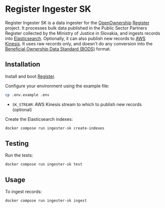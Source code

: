 # Register Ingester SK

Register Ingester SK is a data ingester for the [OpenOwnership](https://www.openownership.org/en/) [Register](https://github.com/openownership/register) project. It processes bulk data published in the Public Sector Partners Register collected by the Ministry of Justice in Slovakia, and ingests records into [Elasticsearch](https://www.elastic.co/elasticsearch/). Optionally, it can also publish new records to [AWS Kinesis](https://aws.amazon.com/kinesis/). It uses raw records only, and doesn't do any conversion into the [Beneficial Ownership Data Standard (BODS)](https://www.openownership.org/en/topics/beneficial-ownership-data-standard/) format.

## Installation

Install and boot [Register](https://github.com/openownership/register).

Configure your environment using the example file:

```sh
cp .env.example .env
```

- `SK_STREAM`: AWS Kinesis stream to which to publish new records (optional)

Create the Elasticsearch indexes:

```sh
docker compose run ingester-sk create-indexes
```

## Testing

Run the tests:

```sh
docker compose run ingester-sk test
```

## Usage

To ingest records:

```sh
docker compose run ingester-sk ingest
```
